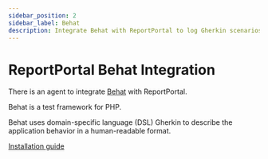 ```yaml
---
sidebar_position: 2
sidebar_label: Behat
description: Integrate Behat with ReportPortal to log Gherkin scenarios, track feature execution, and streamline test reporting for PHP applications.
---
```


# ReportPortal Behat Integration

There is an agent to integrate [Behat](https://docs.behat.org/en/latest/) with ReportPortal.

Behat is a test framework for PHP.

Behat uses domain-specific language (DSL) Gherkin to describe the application behavior in a human-readable format.

[Installation guide](https://github.com/reportportal/agent-php-Behat#readme)
